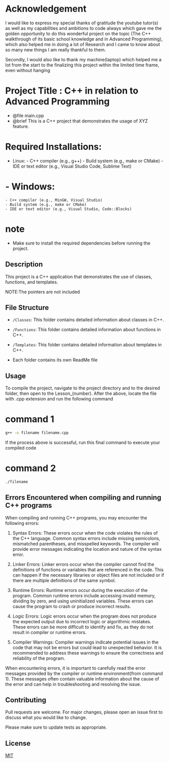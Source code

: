 
# Acknowledgement

I would like to express my special thanks of gratitude the youtube tutor(s) as well as my capabilities and ambitions to code always which gave me the golden opportunity to do this wonderful project on the topic (The C++ walkthrough of its basic school knowledge and in Advanced Programming), which also helped me in doing a lot of Research and I came to know about so many new things I am really thankful to them.

Secondly, I would also like to thank my machine(laptop) which helped me a lot from the start to the finalizing this project within the limited time frame, even without hanging 

# Project Title : C++ in relation to Advanced Programming


 * @file main.cpp
 * @brief This is a C++ project that demonstrates the usage of XYZ feature.

 # Required Installations:
   - Linux:
    - C++ compiler (e.g., g++)
    - Build system (e.g., make or CMake)
    - IDE or text editor (e.g., Visual Studio Code, Sublime Text)
 
 # - Windows:
    - C++ compiler (e.g., MinGW, Visual Studio)
    - Build system (e.g., make or CMake)
    - IDE or text editor (e.g., Visual Studio, Code::Blocks)
 
  # note
  - Make sure to install the required dependencies before running the project.
 
## Description

This project is a C++ application that demonstrates the use of classes, functions, and templates.

NOTE:The pointers are not included

## File Structure

- `/Classes`: This folder contains detailed information about classes in C++.

- `/Functions`: This folder contains detailed information about functions in C++.

- `/Templates`: This folder contains detailed information about templates in C++.

- Each folder contains its own ReadMe file

## Usage

To compile the project, navigate to the project directory and to the desired folder, then open to the Lesson_(number).
After the above, locate the file with .cpp extension and run the following command

# command 1
```bash
g++ -o filename filename.cpp
```
If the process above is successful, run this final command to execute your compiled code 

# command 2
``` bash
./filename
```

## Errors Encountered when compiling and running C++ programs

When compiling and running C++ programs, you may encounter the following errors:

1. Syntax Errors: These errors occur when the code violates the rules of the C++ language. Common syntax errors include missing semicolons, mismatched parentheses, and misspelled keywords. The compiler will provide error messages indicating the location and nature of the syntax error.

2. Linker Errors: Linker errors occur when the compiler cannot find the definitions of functions or variables that are referenced in the code. This can happen if the necessary libraries or object files are not included or if there are multiple definitions of the same symbol.

3. Runtime Errors: Runtime errors occur during the execution of the program. Common runtime errors include accessing invalid memory, dividing by zero, and using uninitialized variables. These errors can cause the program to crash or produce incorrect results.

4. Logic Errors: Logic errors occur when the program does not produce the expected output due to incorrect logic or algorithmic mistakes. These errors can be more difficult to identify and fix, as they do not result in compiler or runtime errors.

5. Compiler Warnings: Compiler warnings indicate potential issues in the code that may not be errors but could lead to unexpected behavior. It is recommended to address these warnings to ensure the correctness and reliability of the program.

When encountering errors, it is important to carefully read the error messages provided by the compiler or runtime environment(from command 1). These messages often contain valuable information about the cause of the error and can help in troubleshooting and resolving the issue.

## Contributing

Pull requests are welcome. For major changes, please open an issue first
to discuss what you would like to change.

Please make sure to update tests as appropriate.

## License

[MIT](https://choosealicense.com/licenses/mit/)
